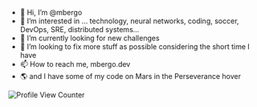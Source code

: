 - 👋 Hi, I’m @mbergo
- 👀 I’m interested in ... technology, neural networks, coding, soccer, DevOps, SRE, distributed systems...
- 🌱 I’m currently looking for new challenges
- 💞️ I’m looking to fix more stuff as possible considering the short time I have
- 📫 How to reach me, mbergo.dev
- 🌎 and I have some of my code on Mars in the Perseverance hover


![Profile View Counter](https://komarev.com/ghpvc/?username=mbergo)

<!---
mbergo/mbergo is a ✨ special ✨ repository because its `README.md` (this file) appears on your GitHub profile.
You can click the Preview link to take a look at your changes.
--->
